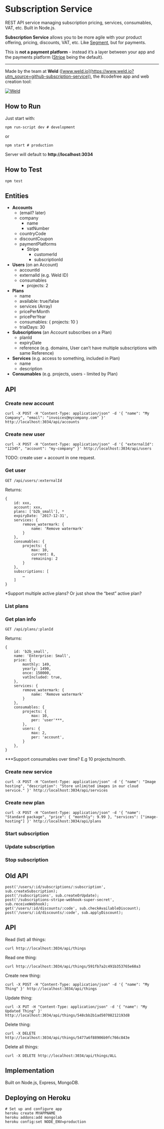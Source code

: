 # Subscription Service

REST API service managing subscription pricing, services, consumables, VAT, etc. Built in Node.js.

**Subscription Service** allows you to be more agile with your product offering, pricing, discounts, VAT, etc. Like [Segment](https://segment.com), but for payments.

This is **not a payment platform** - instead it’s a layer between your app and the payments platform ([Stripe](https://www.stripe.com) being the default).

----------

Made by the team at **Weld** ([www.weld.io](https://www.weld.io?utm_source=github-subscription-service)), the #codefree app and web creation tool:

[![Weld](https://s3-eu-west-1.amazonaws.com/weld-social-and-blog/gif/weld_explained.gif)](https://www.weld.io?utm_source=github-subscription-service)


## How to Run

Just start with:

	npm run-script dev # development

or

	npm start # production

Server will default to **http://localhost:3034**


## How to Test

	npm test


## Entities

- **Accounts**
	- (email? later)
	- company
		- name
		- vatNumber
	- countryCode
	- discountCoupon
	- paymentPlatforms
		- Stripe
			- customerId
			- subscriptionId
- **Users** (on an Account)
	- accountId
	- externalId (e.g. Weld ID)
	- consumables
		- projects: 2
- **Plans**
	- name
	- available: true/false
	- services (Array)
	- pricePerMonth
	- pricePerYear
	- consumables: { projects: 10 }
	- trialDays: 30
- **Subscriptions** (an Account subscribes on a Plan)
	- planId
	- expiryDate
	- reference (e.g. domains, User can’t have multiple subscriptions with same Reference)
- **Services** (e.g. access to something, included in Plan)
	- name
	- description
- **Consumables** (e.g. projects, users - limited by Plan)


## API

### Create new account

	curl -X POST -H "Content-Type: application/json" -d '{ "name": "My Company", "email": "invoices@mycompany.com" }' http://localhost:3034/api/accounts

### Create new user

	curl -X POST -H "Content-Type: application/json" -d '{ "externalId": "12345", "account": "my-company" }' http://localhost:3034/api/users

TODO: create user + account in one request.

### Get user

	GET /api/users/:externalId

Returns:

	{
		id: xxx,
		account: xxx,
		plans: ['b2b_small'], *
		expiryDate: '2017-12-31',
		services: {
			remove_watermark: {
				name: 'Remove watermark'
			}
		},
		consumables: {
			projects: {
				max: 10,
				current: 8,
				remaining: 2
			}
		},
		subscriptions: [
			…
		]
	}

*Support multiple active plans? Or just show the “best” active plan?


### List plans
### Get plan info

	GET /api/plans/:planId

Returns:

	{
		id: 'b2b_small',
		name: 'Enterprise: Small',
		price: {
			monthly: 149,
			yearly: 1490,
			once: 150000,
			vatIncluded: true,
		},
		services: {
			remove_watermark: {
				name: 'Remove watermark'
			}
		},
		consumables: {
			projects: {
				max: 10,
				per: 'user'***,
			},
			users: {
				max: 2,
				per: 'account',
			}
		},
	}

***Support consumables over time? E.g 10 projects/month.

### Create new service

	curl -X POST -H "Content-Type: application/json" -d '{ "name": "Image hosting", "description": "Store unlimited images in our cloud service." }' http://localhost:3034/api/services

### Create new plan

	curl -X POST -H "Content-Type: application/json" -d '{ "name": "Standard package", "price": { "monthly": 9.99 }, "services": ["image-hosting"] }' http://localhost:3034/api/plans


### Start subscription
### Update subscription
### Stop subscription


## Old API

	post('/users/:id/subscriptions/:subscription', sub.createSubscription);
	post('/subscriptions', sub.createOrUpdate);
	post('/subscriptions-stripe-webhook-super-secret', sub.receiveWebhook);
	get('/users/:id/discounts/:code', sub.checkAvailableDiscount);
	post('/users/:id/discounts/:code', sub.applyDiscount);


## API

Read (list) all things:

	curl http://localhost:3034/api/things

Read one thing:

	curl http://localhost:3034/api/things/591fb7a2c491b353765e60a3

Create new thing:

	curl -X POST -H "Content-Type: application/json" -d '{ "name": "My Thing" }' http://localhost:3034/api/things

Update thing:

	curl -X PUT -H "Content-Type: application/json" -d '{ "name": "My Updated Thing" }' http://localhost:3034/api/things/548cbb2b1ad50708212193d8

Delete thing:

	curl -X DELETE http://localhost:3034/api/things/5477a6f88906b9fc766c843e

Delete all things:

	curl -X DELETE http://localhost:3034/api/things/ALL


## Implementation

Built on Node.js, Express, MongoDB.


## Deploying on Heroku

	# Set up and configure app
	heroku create MYAPPNAME
	heroku addons:add mongolab
	heroku config:set NODE_ENV=production

